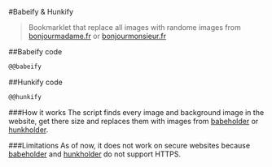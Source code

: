 #Babeify & Hunkify
> Bookmarklet that replace all images with randome images from [bonjourmadame.fr](http://bonjourmadame.fr) or [bonjourmonsieur.fr](http://bonjourmonsieur.fr)

##Babeify code
```javascript
@@babeify
```

##Hunkify code
```javascript
@@hunkify
```

###How it works
The script finds every image and background image in the website, get there size and replaces them with images from [babeholder](http://babeholder.pixoil.com/) or [hunkholder](http://hunkholder.pixoil.com/).

###Limitations
As of now, it does not work on secure websites because [babeholder](http://babeholder.pixoil.com/) and [hunkholder](http://hunkholder.pixoil.com/) do not support HTTPS.
